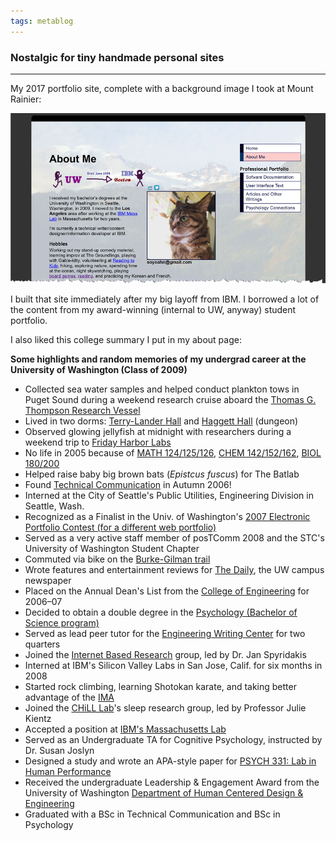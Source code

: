 ```yaml
---
tags: metablog
---
```


### Nostalgic for tiny handmade personal sites
---

My 2017 portfolio site, complete with a background image I took at Mount Rainier: 

![There's a crudely scrawled diagram at the top with stick figures depicting the author's journey from college to their first job at IBM. There's also a picture of an indignant cat. The page itself has a background image--a 10% opacity image of the author's own photo of the top of Mount Rainier.](/img/posts/2025/oldportfolio.png)

I built that site immediately after my big layoff from IBM. I borrowed a lot of the content from my award-winning (internal to UW, anyway) student portfolio.

I also liked this college summary I put in my about page: 

**Some highlights and random memories of my undergrad career at the University of Washington (Class of 2009)**

- Collected sea water samples and helped conduct plankton tows in Puget Sound during a weekend research cruise aboard the [Thomas G. Thompson Research Vessel](http://oceanexplorer.noaa.gov/technology/vessels/thompson/thompson.html)
- Lived in two dorms: [Terry-Lander Hall](http://www.hfs.washington.edu/housing/Default.aspx?id=268) and [Haggett Hall](http://www.hfs.washington.edu/housing/Default.aspx?id=262) (dungeon)
- Observed glowing jellyfish at midnight with researchers during a weekend trip to [Friday Harbor Labs](http://depts.washington.edu/fhl/)
- No life in 2005 because of [MATH 124/125/126](http://www.washington.edu/students/crscat/math.html#math124), [CHEM 142/152/162](http://www.washington.edu/students/crscat/chem.html#chem142), [BIOL 180/200](http://www.washington.edu/students/crscat/biology.html#biol180)
- Helped raise baby big brown bats (*Epistcus fuscus*) for The Batlab
- Found [Technical Communication](http://www.hcde.washington.edu/) in Autumn 2006!
- Interned at the City of Seattle's Public Utilities, Engineering Division in Seattle, Wash.
- Recognized as a Finalist in the Univ. of Washington's [2007 Electronic Portfolio Contest (for a different web portfolio)](http://www.washington.edu/lst/research_development/research_projects/portfolio_contest)
- Served as a very active staff member of posTComm 2008 and the STC's University of Washington Student Chapter
- Commuted via bike on the [Burke-Gilman trail](https://www.seattle.gov/parks/allparks/burke-gilman-trail)
- Wrote features and entertainment reviews for [The Daily](http://dailyuw.com/), the UW campus newspaper
- Placed on the Annual Dean's List from the [College of Engineering](http://www.engr.washington.edu/) for 2006–07
- Decided to obtain a double degree in the [Psychology (Bachelor of Science program)](http://web.psych.washington.edu/psych.php#p=47)
- Served as lead peer tutor for the [Engineering Writing Center](http://www.hcde.washington.edu/ewc/) for two quarters
- Joined the [Internet Based Research](http://depts.washington.edu/intres/drupal/) group, led by Dr. Jan Spyridakis
- Interned at IBM's Silicon Valley Labs in San Jose, Calif. for six months in 2008
- Started rock climbing, learning Shotokan karate, and taking better advantage of the [IMA](http://depts.washington.edu/ima/)
- Joined the [CHiLL Lab](http://depts.washington.edu/chilllab/)'s sleep research group, led by Professor Julie Kientz
- Accepted a position at [IBM's Massachusetts Lab](http://www.ibm.com/press/us/en/pressrelease/22153.wss)
- Served as an Undergraduate TA for Cognitive Psychology, instructed by Dr. Susan Joslyn
- Designed a study and wrote an APA-style paper for [PSYCH 331: Lab in Human Performance](http://web.psych.washington.edu/psych.php#p=76)
- Received the undergraduate Leadership & Engagement Award from the University of Washington [Department of Human Centered Design & Engineering](http://www.hcde.washington.edu/)
- Graduated with a BSc in Technical Communication and BSc in Psychology
